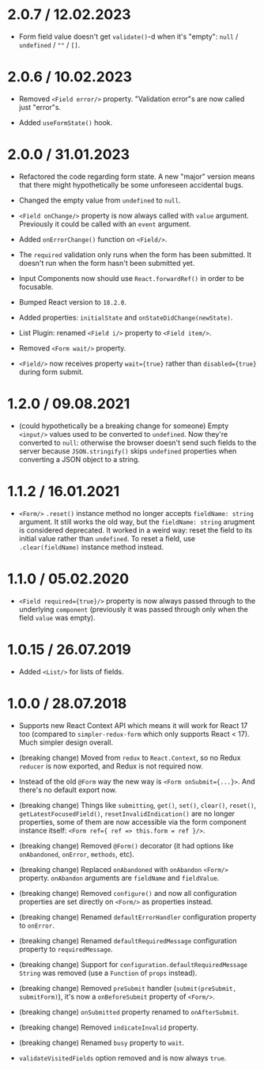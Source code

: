 <!-- pass through `required` property even when the field is not empty: maybe add some `passThroughRequiredWhenNotEmpty` configuration option. -->

2.0.7 / 12.02.2023
==================

* Form field value doesn't get `validate()`-d when it's "empty": `null` / `undefined` / `""` / `[]`.

2.0.6 / 10.02.2023
==================

* Removed `<Field error/>` property. "Validation error"s are now called just "error"s.

* Added `useFormState()` hook.

2.0.0 / 31.01.2023
==================

* Refactored the code regarding form state. A new "major" version means that there might hypothetically be some unforeseen accidental bugs.

* Changed the empty value from `undefined` to `null`.

* `<Field onChange/>` property is now always called with `value` argument. Previously it could be called with an `event` argument.

* Added `onErrorChange()` function on `<Field/>`.

* The `required` validation only runs when the form has been submitted. It doesn't run when the form hasn't been submitted yet.

* Input Components now should use `React.forwardRef()` in order to be focusable.

* Bumped React version to `18.2.0`.

* Added properties: `initialState` and `onStateDidChange(newState)`.

* List Plugin: renamed `<Field i/>` property to `<Field item/>`.

* Removed `<Form wait/>` property.

* `<Field/>` now receives property `wait={true}` rather than `disabled={true}` during form submit.

1.2.0 / 09.08.2021
==================

* (could hypothetically be a breaking change for someone) Empty `<input/>` values used to be converted to `undefined`. Now they're converted to `null`: otherwise the browser doesn't send such fields to the server because `JSON.stringify()` skips `undefined` properties when converting a JSON object to a string.

1.1.2 / 16.01.2021
===================

* `<Form/>` `.reset()` instance method no longer accepts `fieldName: string` argument. It still works the old way, but the `fieldName: string` arugment is considered deprecated. It worked in a weird way: reset the field to its initial value rather than `undefined`. To reset a field, use `.clear(fieldName)` instance method instead.

1.1.0 / 05.02.2020
===================

* `<Field required={true}/>` property is now always passed through to the underlying `component` (previously it was passed through only when the field `value` was empty).

1.0.15 / 26.07.2019
===================

* Added `<List/>` for lists of fields.

<!-- * `validate(name, values)` now receives a function instead of an object as the second argument: `validate(name, getValues())`. The reason is the addition of `<List/>`. -->

1.0.0 / 28.07.2018
===================

* Supports new React Context API which means it will work for React 17 too (compared to `simpler-redux-form` which only supports React < 17). Much simpler design overall.

* (breaking change) Moved from `redux` to `React.Context`, so no Redux `reducer` is now exported, and Redux is not required now.

* Instead of the old `@Form` way the new way is `<Form onSubmit={...}>`. And there's no default export now.

* (breaking change) Things like `submitting`, `get()`, `set()`, `clear()`, `reset()`, `getLatestFocusedField()`, `resetInvalidIndication()` are no longer properties, some of them are now accessible via the form component instance itself: `<Form ref={ ref => this.form = ref }/>`.

* (breaking change) Removed `@Form()` decorator (it had options like `onAbandoned`, `onError`, `methods`, etc).

* (breaking change) Replaced `onAbandoned` with `onAbandon` `<Form/>` property. `onAbandon` arguments are `fieldName` and `fieldValue`.

* (breaking change) Removed `configure()` and now all configuration properties are set directly on `<Form/>` as properties instead.

* (breaking change) Renamed `defaultErrorHandler` configuration property to `onError`.

* (breaking change) Renamed `defaultRequiredMessage` configuration property to `requiredMessage`.

* (breaking change) Support for `configuration.defaultRequiredMessage` `String` was removed (use a `Function` of `props` instead).

* (breaking change) Removed `preSubmit` handler (`submit(preSubmit, submitForm)`), it's now a `onBeforeSubmit` property of `<Form/>`.

* (breaking change) `onSubmitted` property renamed to `onAfterSubmit`.

* (breaking change) Removed `indicateInvalid` property.

* (breaking change) Renamed `busy` property to `wait`.

* `validateVisitedFields` option removed and is now always `true`.
